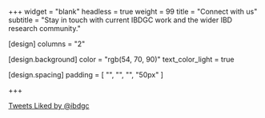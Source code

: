 +++
widget = "blank"
headless = true
weight = 99
title = "Connect with us"
subtitle = "Stay in touch with current IBDGC work and the wider IBD research community."

[design]
columns = "2"

  [design.background]
  color = "rgb(54, 70, 90)"
  text_color_light = true

  [design.spacing]
  padding = [ "", "", "", "50px" ]

+++

<a class="twitter-timeline"  data-width="550" data-height="500" data-theme="light" href="https://twitter.com/ibdgc/likes?ref_src=twsrc%5Etfw">Tweets Liked by @ibdgc</a> <script async src="https://platform.twitter.com/widgets.js" charset="utf-8"></script>
